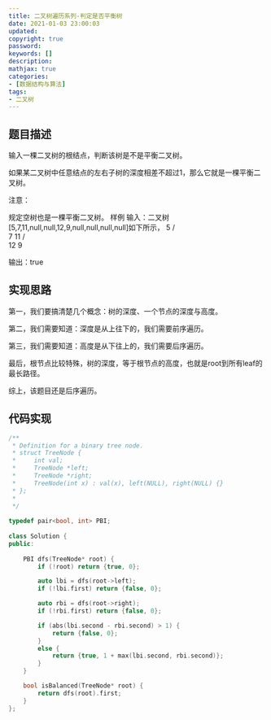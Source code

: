 ```yaml
---
title: 二叉树遍历系列-判定是否平衡树
date: 2021-01-03 23:00:03
updated:
copyright: true
password:
keywords: []
description: 
mathjax: true
categories:
- [数据结构与算法]
tags: 
- 二叉树
---
```


## 题目描述

输入一棵二叉树的根结点，判断该树是不是平衡二叉树。

如果某二叉树中任意结点的左右子树的深度相差不超过1，那么它就是一棵平衡二叉树。

注意：

规定空树也是一棵平衡二叉树。
样例
输入：二叉树[5,7,11,null,null,12,9,null,null,null,null]如下所示，
    5
   / \
  7  11
    /  \
   12   9

输出：true

## 实现思路

第一，我们要搞清楚几个概念：树的深度、一个节点的深度与高度。

第二，我们需要知道：深度是从上往下的，我们需要前序遍历。

第三，我们需要知道：高度是从下往上的，我们需要后序遍历。

最后，根节点比较特殊，树的深度，等于根节点的高度，也就是root到所有leaf的最长路径。

综上，该题目还是后序遍历。

## 代码实现

```cpp
/**
 * Definition for a binary tree node.
 * struct TreeNode {
 *     int val;
 *     TreeNode *left;
 *     TreeNode *right;
 *     TreeNode(int x) : val(x), left(NULL), right(NULL) {}
 * };
 * 
 */
 
typedef pair<bool, int> PBI;
 
class Solution {
public:
    
    PBI dfs(TreeNode* root) {
        if (!root) return {true, 0};

        auto lbi = dfs(root->left);
        if (!lbi.first) return {false, 0};

        auto rbi = dfs(root->right);
        if (!rbi.first) return {false, 0};

        if (abs(lbi.second - rbi.second) > 1) {
            return {false, 0};
        } 
        else {
            return {true, 1 + max(lbi.second, rbi.second)};
        }
    }

    bool isBalanced(TreeNode* root) {
        return dfs(root).first;
    }
};
```
